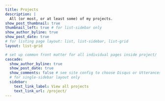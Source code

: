 ```yaml
---
title: Projects
description: |
  All (or most, or at least some) of my projects.
show_post_thumbnail: true
thumbnail_left: true # for list-sidebar only
show_author_byline: true
show_post_date: true
# for listing page layout: list, list-sidebar, list-grid
layout: list-grid

# set up common front matter for all individual pages inside project/
cascade:    
  show_author_byline: true
  show_post_date: true
  show_comments: false # see site config to choose Disqus or Utterances
  # for single-sidebar layout only
  sidebar:
    text_link_label: View all projects
    text_link_url: /project/
---
```


